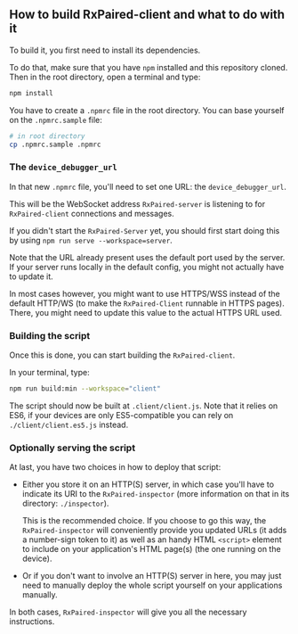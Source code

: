 ## How to build RxPaired-client and what to do with it

To build it, you first need to install its dependencies.

To do that, make sure that you have `npm` installed and this repository cloned.
Then in the root directory, open a terminal and type:

```sh
npm install
```

You have to create a `.npmrc` file in the root directory.
You can base yourself on the `.npmrc.sample` file:

```sh
# in root directory
cp .npmrc.sample .npmrc
```

### The `device_debugger_url`

In that new `.npmrc` file, you'll need to set one URL: the `device_debugger_url`.

This will be the WebSocket address `RxPaired-server` is listening to for
`RxPaired-client` connections and messages.

If you didn't start the `RxPaired-Server` yet, you should first start doing this by
using `npm run serve --workspace=server`.

Note that the URL already present uses the default port used by the server. If your
server runs locally in the default config, you might not actually have to update it.

In most cases however, you might want to use HTTPS/WSS instead of the default HTTP/WS
(to make the `RxPaired-Client` runnable in HTTPS pages).
There, you might need to update this value to the actual HTTPS URL used.

### Building the script

Once this is done, you can start building the `RxPaired-client`.

In your terminal, type:

```sh
npm run build:min --workspace="client"
```

The script should now be built at `.client/client.js`. Note that it relies on ES6, if
your devices are only ES5-compatible you can rely on `./client/client.es5.js` instead.

### Optionally serving the script

At last, you have two choices in how to deploy that script:

- Either you store it on an HTTP(S) server, in which case you'll have to
  indicate its URI to the `RxPaired-inspector` (more information on that
  in its directory: `./inspector`).

  This is the recommended choice.
  If you choose to go this way, the `RxPaired-inspector` will conveniently
  provide you updated URLs (it adds a number-sign token to it) as well as
  an handy HTML `<script>` element to include on your application's HTML
  page(s) (the one running on the device).

- Or if you don't want to involve an HTTP(S) server in here, you may just need
  to manually deploy the whole script yourself on your applications manually.

In both cases, `RxPaired-inspector` will give you all the necessary instructions.
